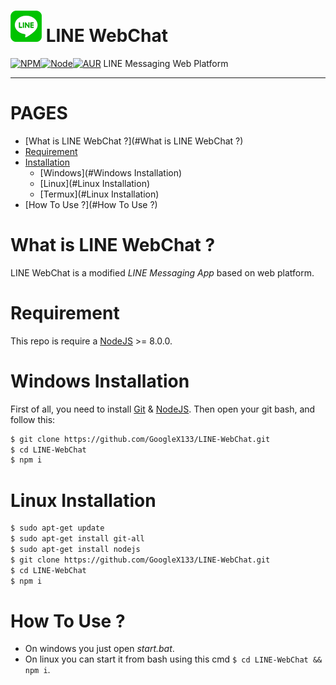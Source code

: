 # ![LINE](./small.png) LINE WebChat
[![NPM](https://img.shields.io/badge/npm-%3E=%205.5.0-blue.svg)](https://nodejs.org/)[![Node](https://img.shields.io/badge/node-%3E=%208.0.0-brightgreen.svg)](https://nodejs.org/)[![AUR](https://img.shields.io/aur/license/yaourt.svg)](https://github.com/GoogleX133/LINE-WebChat/blob/master/LICENSE)
LINE Messaging Web Platform

----

PAGES
=====

- [What is LINE WebChat ?](#What is LINE WebChat ?)
- [Requirement](#Requirement)
- [Installation](#)
    - [Windows](#Windows Installation)
    - [Linux](#Linux Installation)
    - [Termux](#Linux Installation)
- [How To Use ?](#How To Use ?)


What is LINE WebChat ?
======================

LINE WebChat is a modified *LINE Messaging App* based on web platform.

Requirement
===========

This repo is require a [NodeJS](https://nodejs.org/) >= 8.0.0.

Windows Installation
====================

First of all, you need to install [Git](https://git-scm.com/download/win) & [NodeJS](https://nodejs.org/). Then open your git bash, and follow this:<br>
```sh
$ git clone https://github.com/GoogleX133/LINE-WebChat.git
$ cd LINE-WebChat
$ npm i
```

Linux Installation
==================

```sh
$ sudo apt-get update
$ sudo apt-get install git-all
$ sudo apt-get install nodejs
$ git clone https://github.com/GoogleX133/LINE-WebChat.git
$ cd LINE-WebChat
$ npm i
```

How To Use ?
============

- On windows you just open *start.bat*.
- On linux you can start it from bash using this cmd ```$ cd LINE-WebChat && npm i```.
